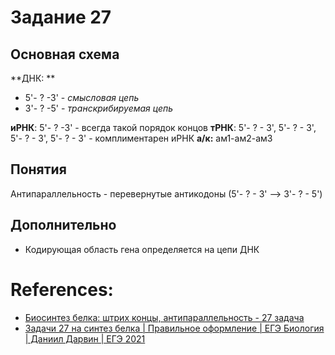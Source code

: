 # Задание 27
## Основная схема
**ДНК: **
- 5'- ? -3' - *смысловая цепь*
- 3'- ? -5' - *транскрибируемая цепь*

**иРНК**: 5'- ? -3' - всегда такой порядок концов
**тРНК**: 5'- ? - 3', 5'- ? - 3', 5'- ? - 3', 5'- ? - 3' - комплиментарен иРНК
**а/к:** ам1-ам2-ам3
## Понятия
Антипараллельность - перевернутые антикодоны (5'- ? - 3' --> 3'- ? - 5')
## Дополнительно
- Кодирующая область гена определяется на цепи ДНК



# References:
- [Биосинтез белка: штрих концы, антипараллельность - 27 задача](https://www.youtube.com/watch?v=dgOB1SP_Gtg)
- [Задачи 27 на синтез белка | Правильное оформление | ЕГЭ Биология | Даниил Дарвин | ЕГЭ 2021](https://www.youtube.com/watch?v=Z7JMWUKSoaM)